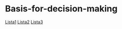# Basis-for-decision-making
[Lista1](/lista1/PPD_13-18_03_2023.pdf)
[Lista2](/lista2/PPD_20-24_03_2023??(1).pdf)
[Lista3](/lista3/PPD_27-31_03_2023.pdf)


